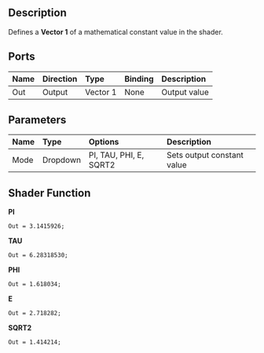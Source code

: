 ## Description

Defines a **Vector 1** of a mathematical constant value in the shader.

## Ports

| Name        | Direction           | Type  | Binding | Description |
|:------------ |:-------------|:-----|:---|:---|
| Out | Output      |    Vector 1 | None | Output value |

## Parameters

| Name        | Type           | Options  | Description |
|:------------ |:-------------|:-----|:---|
| Mode  | Dropdown | PI, TAU, PHI, E, SQRT2 | Sets output constant value |

## Shader Function

**PI**

`Out = 3.1415926;`

**TAU**

`Out = 6.28318530;`

**PHI**

`Out = 1.618034;`

**E**

`Out = 2.718282;`

**SQRT2**

`Out = 1.414214;`